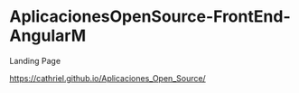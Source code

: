 # AplicacionesOpenSource-FrontEnd-AngularM


Landing Page


https://cathriel.github.io/Aplicaciones_Open_Source/
